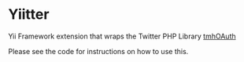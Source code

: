 Yiitter
==========

Yii Framework extension that wraps the Twitter PHP Library [tmhOAuth](https://github.com/themattharris/tmhOAuth)

Please see the code for instructions on how to use this.


